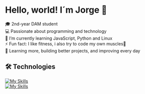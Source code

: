 # Hello, world! I´m Jorge 👋

🎓 2nd-year DAM student <br>
💻 Passionate about programming and technology <br>
🌱 I’m currently learning JavaScript, Python and Linux <br>
⚡ Fun fact: I like fitness, i also try to code my own muscles💪 <br>
🚀 Learning more, building better projects, and improving every day <br>

## 🛠️ Technologies <br>

[![My Skills](https://skillicons.dev/icons?i=java,html,css,wordpress,php)](https://skillicons.dev) <br>
[![My Skills](https://skillicons.dev/icons?i=mysql,git,kotlin,visualstudio,androidstudio)](https://skillicons.dev) <br>
